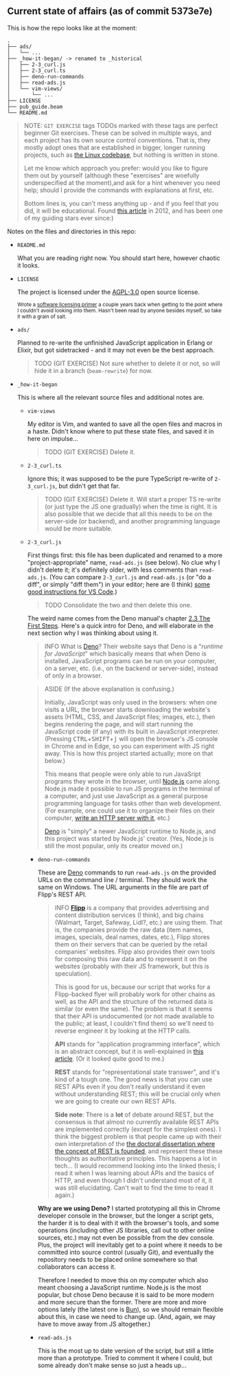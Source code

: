 ## Current state of affairs (as of commit 5373e7e)

This is how the repo looks like at the moment:

```text
.
├── ads/
│   └── ...
├── _how-it-began/ -> renamed to _historical
│   ├── 2-3_curl.js
│   ├── 2-3_curl.ts
│   ├── deno-run-commands
│   ├── read-ads.js
│   └── vim-views/
│       └── ...
├── LICENSE
├── pub_guide.beam
└── README.md
```

> NOTE: `GIT EXERCISE` tags
> TODOs marked with these tags are perfect beginner Git exercises. These can be solved in multiple ways, and each project has its own source control conventions. That is, they mostly adopt ones that are established in bigger, longer running projects, such as [the Linux codebase](https://github.com/torvalds/linux), but nothing is written in stone.
>
> Let me know which approach you prefer: would you like to figure them out by yourself (although these "exercises" are woefully underspecified at the moment),and ask for a hint whenever you need help; should I provide the commands with explanations at first, etc.
>
> Bottom lines is, you can't mess anything up - and if you feel that you did, it will be educational. Found [this article](https://www.folklore.org/StoryView.py?story=Make_a_Mess,_Clean_it_Up!.txt) in 2012, and has been one of my guiding stars ever since:)

Notes on the files and directories in this repo:

+ `README.md`

  What you are reading right now. You should start here, however chaotic it looks.

+ `LICENSE`

  The project is licensed under the [AGPL-3.0](https://toraritte.github.io/software-licensing-a-primer/#public-domain-software) open source license.

  <sup>Wrote a [software licensing primer](https://toraritte.github.io/software-licensing-a-primer) a couple years back when getting to the point where I couldn't avoid looking into them. Hasn't been read by anyone besides myself, so take it with a grain of salt.</sup>

+ `ads/`

  Planned to re-write the unfinished JavaScript application in Erlang or Elixir, but got sidetracked - and it may not even be the best approach.

  > TODO (GIT EXERCISE)
  > Not sure whether to delete it or not, so will hide it in a branch (`beam-rewrite`) for now.

+ `_how-it-began`

  This is where all the relevant source files and additional notes are.

  + `vim-views`

    My editor is Vim, and wanted to save all the open files and macros in a haste. Didn't know where to put these state files, and saved it in here on impulse...

    > TODO (GIT EXERCISE)
    > Delete it.

  + `2-3_curl.ts`

    Ignore this; it was supposed to be the pure TypeScript re-write of `2-3_curl.js`, but didn't get that far.

    > TODO (GIT EXERCISE)
    > Delete it. Will start a proper TS re-write (or just type the JS one gradually) when the time is right. It is also possible that we decide that all this needs to be on the server-side (or backend), and another programming language would be more suitable.

  + `2-3_curl.js`

    First things first: this file has been duplicated and renamed to a more "project-appropriate" name, `read-ads.js` (see below). No clue why I didn't delete it; it's definitely older, with less comments than `read-ads.js`. (You can compare `2-3_curl.js` and `read-ads.js` (or "do a diff", or simply "diff them") in your editor; here are (I think) [some good instructions for VS Code](https://vscode.one/diff-vscode/).)

    > TODO
    > Consolidate the two and then delete this one.

    The weird name comes from the Deno manual's chapter [2.3 The First Steps](https://deno.land/manual@v1.26.2/getting_started/first_steps). Here's a quick intro for Deno, and will elaborate in the next section why I was thinking about using it.

    > INFO What is [Deno](https://deno.land/)?
    > Their website says that Deno is a "_runtime for JavaScript_" which basically means that when Deno is installed, JavaScript programs can be run on your computer, on a server, etc. (i.e., on the backend or server-side), instead of only in a browser.

    > ASIDE (If the above explanation is confusing.)
    >
    > Initially, JavaScript was only used in the browsers: when one visits a URL, the browser starts downloading the website's assets (HTML, CSS, and JavaScript files; images, etc.), then begins rendering the page, and will start running the JavaScript code (if any) with its built in JavaScript interpreter. (Pressing <kbd>CTRL</kbd>+<kbd>SHIFT</kbd>+<kbd>j</kbd> will open the browser's JS console in Chrome and in Edge, so you can experiment with JS right away. This is how this project started actually; more on that below.)
    >
    > This means that people were only able to run JavaSript programs they wrote in the browser, until [Node.js](https://nodejs.org/en/) came along. Node.js made it possible to run JS programs in the terminal of a computer, and just use JavaScript as a general purpose programming language for tasks other than web development. (For example, one could use it to organize their files on their computer, [write an HTTP server with it](https://developer.mozilla.org/en-US/docs/Learn/Server-side/Node_server_without_framework), etc.)
    >
    > [Deno](https://deno.land/) is "simply" a newer JavaScript runtime to Node.js, and this project was started by Node.js' creator. (Yes, Node.js is still the most popular, only its creator moved on.)

    + `deno-run-commands`

      These are [Deno](https://deno.land/) commands to run `read-ads.js` on the provided URLs on the command line / terminal. They should work the same on Windows. The URL arguments in the file are part of Flipp's REST API.

      > INFO
      > [**Flipp**](https://flipp.com/) is a company that provides advertising and content distribution services (I think), and big chains (Walmart, Target, Safeway, Lidl?, etc.) are using them. That is, the companies provide the raw data (item names, images, specials, deal names, dates, etc.), Flipp stores them on their servers that can be queried by the retail companies' websites. Flipp also provides their own tools for composing this raw data and to represent it on the websites (probably with their JS framework, but this is speculation).
      >
      > This is good for us, because our script that works for a Flipp-backed flyer will probably work for other chains as well, as the API and the structure of the returned data is similar (or even the same). The problem is that it seems that their API is undocumented (or not made available to the public; at least, I couldn't find them) so we'll need to reverse engineer it by looking at the HTTP calls.
      >
      > **API** stands for "application programming interface", which is an abstract concept, but it is well-explained in [this article](https://www.mulesoft.com/resources/api/what-is-an-api). (Or it looked quite good to me.)
      >
      > **REST** stands for "representational state transwer", and it's kind of a tough one. The good news is that you can use REST APIs even if you don't really understand it even without understanding REST; this will be crucial only when we are going to create our own REST APIs.
      >
      > **Side note**: There is a **lot** of debate around REST, but the consensus is that almost no currently available REST APIs are implemented correctly (except for the simplest ones). I think the biggest problem is that people came up with their own interpretation of the [the doctoral dissertation where the concept of REST is founded](https://www.ics.uci.edu/~fielding/pubs/dissertation/top.htm), and represent these these thoughts as authoritative principles. This happens a lot in tech... (I would recommend looking into the linked thesis; I read it when I was learning about APIs and the basics of HTTP, and even though I didn't understand most of it, it was still elucidating. Can't wait to find the time to read it again.)

      **Why are we using Deno?**
      I started prototyping all this in Chrome developer console in the browser, but the longer a script gets, the harder it is to deal with it with the browser's tools, and some operations (including other JS libraries, call out to other online sources, etc.) may not even be possible from the dev console. Plus, the project will inevitably get to a point where it needs to be committed into source control (usually Git), and eventually the repository needs to be placed online somewhere so that collaborators can access it.

      Therefore I needed to move this on my computer which also meant choosing a JavaScript runtime. Node.js is the most popular, but chose Deno because it is said to be more modern and more secure than the former. There are more and more options lately (the latest one is [Bun](https://bun.sh/)), so we should remain flexible about this, in case we need to change up. (And, again, we may have to move away from JS altogether.)

    + `read-ads.js`

      This is the most up to date version of the script, but still a little more than a prototype. Tried to comment it where I could, but some already don't make sense so just a heads up...
